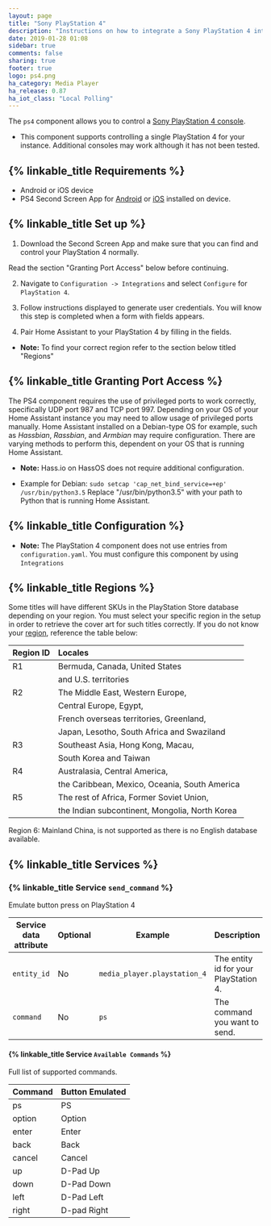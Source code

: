 ```yaml
---
layout: page
title: "Sony PlayStation 4"
description: "Instructions on how to integrate a Sony PlayStation 4 into Home Assistant."
date: 2019-01-28 01:08
sidebar: true
comments: false
sharing: true
footer: true
logo: ps4.png
ha_category: Media Player
ha_release: 0.87
ha_iot_class: "Local Polling"
---
```


The `ps4` component allows you to control a
[Sony PlayStation 4 console](https://www.playstation.com/en-us/explore/ps4/).

- This component supports controlling a single PlayStation 4 for your instance. Additional consoles may work although it has not been tested.

## {% linkable_title Requirements %}

- Android or iOS device
- PS4 Second Screen App for [Android](https://play.google.com/store/apps/details?id=com.playstation.mobile2ndscreen&hl=en_US) or [iOS](https://itunes.apple.com/us/app/ps4-second-screen/id1201372796?mt=8) installed on device.

## {% linkable_title Set up %}

1. Download the Second Screen App and make sure that you can find and control your PlayStation 4 normally.

<p class='note warning'>
  Read the section "Granting Port Access" below before continuing.
</p>

2. Navigate to `Configuration -> Integrations` and select `Configure` for `PlayStation 4`.

3. Follow instructions displayed to generate user credentials. You will know this step is completed when a form with fields appears.

4. Pair Home Assistant to your PlayStation 4 by filling in the fields.
- **Note:** To find your correct region refer to the section below titled "Regions"

## {% linkable_title Granting Port Access %}

The PS4 component requires the use of privileged ports to work correctly, specifically UDP port 987 and TCP port 997. Depending on your OS of your Home Assistant instance you may need to allow usage of privileged ports manually.
Home Assistant installed on a Debian-type OS for example, such as *Hassbian*, *Rassbian*, and *Armbian* may require configuration.
There are varying methods to perform this, dependent on your OS that is running Home Assistant.

- **Note:** Hass.io on HassOS does not require additional configuration.

- Example for Debian:
`sudo setcap 'cap_net_bind_service=+ep' /usr/bin/python3.5`
Replace "/usr/bin/python3.5" with your path to Python that is running Home Assistant.


## {% linkable_title Configuration %}

- **Note:** The PlayStation 4 component does not use entries from `configuration.yaml`. You must configure this component by using `Integrations`

## {% linkable_title Regions %}

Some titles will have different SKUs in the PlayStation Store database depending on your region. You must select your specific region in the setup in order to retrieve the cover art for such titles correctly. If you do not know your [region](https://www.gamerbraves.com/ps4-games-region-codes-explained/), reference the table below:

|  Region ID  |  Locales                                       |
| ----------- |:---------------------------------------------- |
| R1          | Bermuda, Canada, United States                 |
|             | and U.S. territories                           |
| R2          | The Middle East, Western Europe,               |
|             | Central Europe, Egypt,                         |
|             | French overseas territories, Greenland,        |
|             | Japan, Lesotho, South Africa and Swaziland     |
| R3          | Southeast Asia, Hong Kong, Macau,              |
|             | South Korea and Taiwan                         |
| R4          | Australasia, Central America,                  |
|             | the Caribbean, Mexico, Oceania, South America  |
| R5          | The rest of Africa, Former Soviet Union,       |
|             | the Indian subcontinent, Mongolia, North Korea |

<p class='note warning'>
  Region 6: Mainland China, is not supported as there is no English database available.
</p>

## {% linkable_title Services %}

### {% linkable_title Service `send_command` %}

Emulate button press on PlayStation 4

| Service data attribute | Optional | Example                      | Description                           |
| ---------------------- | -------- | ---------------------------- | ------------------------------------- |
| `entity_id`            | No       | `media_player.playstation_4` | The entity id for your PlayStation 4. |
| `command`              | No       | `ps`                         | The command you want to send.         |

#### {% linkable_title Service `Available Commands` %}

Full list of supported commands.

| Command | Button Emulated |
| ------- | --------------- |
| ps      | PS              |
| option  | Option          |
| enter   | Enter           |
| back    | Back            |
| cancel  | Cancel          |
| up      | D-Pad Up        |
| down    | D-Pad Down      |
| left    | D-Pad Left      |
| right   | D-pad Right     |
